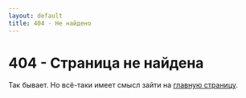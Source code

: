 ```yaml
---
layout: default
title: 404 - Не найдено
---
```

404 - Страница не найдена
====================
Так бывает. Но всё-таки имеет смысл зайти на [главную страницу](/).
